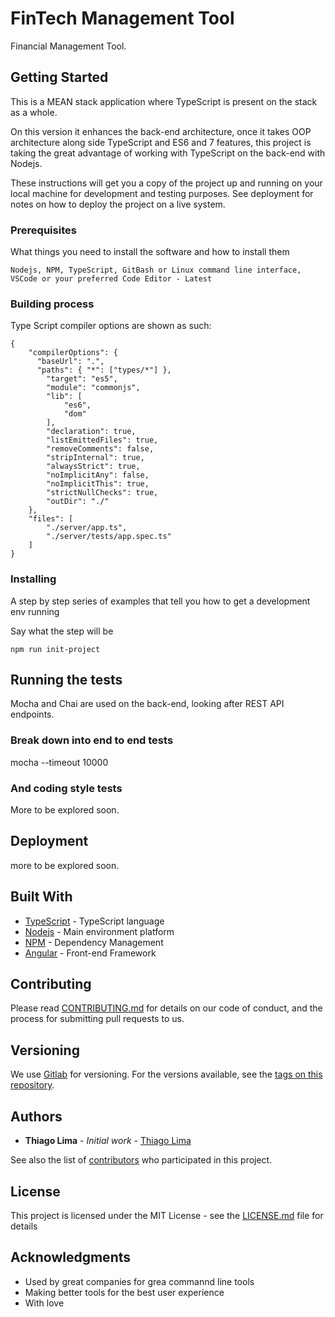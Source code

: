 # FinTech Management Tool

Financial Management Tool.

## Getting Started

This is a MEAN stack application where TypeScript is present on the stack as a whole.

On this version it enhances the back-end architecture, once it takes OOP architecture along side TypeScript and ES6 and 7 features, this project is taking the great advantage of working with TypeScript on the back-end with Nodejs.  

These instructions will get you a copy of the project up and running on your local machine for development and testing purposes. See deployment for notes on how to deploy the project on a live system.

### Prerequisites

What things you need to install the software and how to install them

```
Nodejs, NPM, TypeScript, GitBash or Linux command line interface, VSCode or your preferred Code Editor - Latest 
```

### Building process

Type Script compiler options are shown as such:

```
{
    "compilerOptions": {
      "baseUrl": ".",
      "paths": { "*": ["types/*"] },
        "target": "es5",
        "module": "commonjs",
        "lib": [
            "es6",
            "dom"
        ],
        "declaration": true,
        "listEmittedFiles": true,
        "removeComments": false,
        "stripInternal": true,
        "alwaysStrict": true,
        "noImplicitAny": false,
        "noImplicitThis": true,
        "strictNullChecks": true,
        "outDir": "./"
    },
    "files": [
        "./server/app.ts",
        "./server/tests/app.spec.ts"
    ]
}

```

### Installing

A step by step series of examples that tell you how to get a development env running

Say what the step will be

```
npm run init-project
```

## Running the tests

Mocha and Chai are used on the back-end, looking after REST API endpoints.

### Break down into end to end tests

mocha --timeout 10000

### And coding style tests

More to be explored soon.

## Deployment

more to be explored soon.

## Built With

* [TypeScript](https://www.typescriptlang.org/) - TypeScript language
* [Nodejs](https://nodejs.org/en/) - Main environment platform
* [NPM](https://www.npmjs.com/) - Dependency Management
* [Angular](https://angular.io/) - Front-end Framework

## Contributing

Please read [CONTRIBUTING.md](https://gist.github.com/) for details on our code of conduct, and the process for submitting pull requests to us.

## Versioning

We use [Gitlab](https://gitlab.com/) for versioning. For the versions available, see the [tags on this repository](https://gitlab.com/). 

## Authors

* **Thiago Lima** - *Initial work* - [Thiago Lima](https://gitlab.com/thiagoblima/weather-app)

See also the list of [contributors](https://gitlab.com/thiagoblima/weather-app) who participated in this project.

## License

This project is licensed under the MIT License - see the [LICENSE.md](LICENSE.md) file for details

## Acknowledgments

* Used by great companies for grea commannd line tools
* Making better tools for the best user experience
* With love
